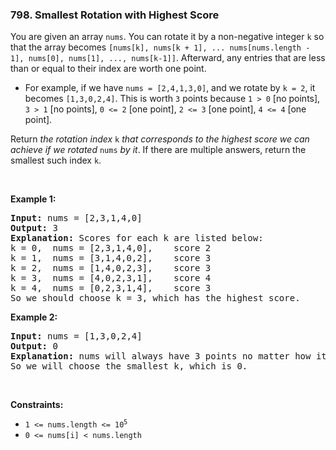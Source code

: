<h3 align="left"> 798. Smallest Rotation with Highest Score</h3>
<div><p>You are given an array <code>nums</code>. You can rotate it by a non-negative integer <code>k</code> so that the array becomes <code>[nums[k], nums[k + 1], ... nums[nums.length - 1], nums[0], nums[1], ..., nums[k-1]]</code>. Afterward, any entries that are less than or equal to their index are worth one point.</p>

<ul>
	<li>For example, if we have <code>nums = [2,4,1,3,0]</code>, and we rotate by <code>k = 2</code>, it becomes <code>[1,3,0,2,4]</code>. This is worth <code>3</code> points because <code>1 &gt; 0</code> [no points], <code>3 &gt; 1</code> [no points], <code>0 &lt;= 2</code> [one point], <code>2 &lt;= 3</code> [one point], <code>4 &lt;= 4</code> [one point].</li>
</ul>

<p>Return <em>the rotation index </em><code>k</code><em> that corresponds to the highest score we can achieve if we rotated </em><code>nums</code><em> by it</em>. If there are multiple answers, return the smallest such index <code>k</code>.</p>

<p>&nbsp;</p>
<p><strong>Example 1:</strong></p>

<pre><strong>Input:</strong> nums = [2,3,1,4,0]
<strong>Output:</strong> 3
<strong>Explanation:</strong> Scores for each k are listed below: 
k = 0,  nums = [2,3,1,4,0],    score 2
k = 1,  nums = [3,1,4,0,2],    score 3
k = 2,  nums = [1,4,0,2,3],    score 3
k = 3,  nums = [4,0,2,3,1],    score 4
k = 4,  nums = [0,2,3,1,4],    score 3
So we should choose k = 3, which has the highest score.
</pre>

<p><strong>Example 2:</strong></p>

<pre><strong>Input:</strong> nums = [1,3,0,2,4]
<strong>Output:</strong> 0
<strong>Explanation:</strong> nums will always have 3 points no matter how it shifts.
So we will choose the smallest k, which is 0.
</pre>

<p>&nbsp;</p>
<p><strong>Constraints:</strong></p>

<ul>
	<li><code>1 &lt;= nums.length &lt;= 10<sup>5</sup></code></li>
	<li><code>0 &lt;= nums[i] &lt; nums.length</code></li>
</ul>
</div>